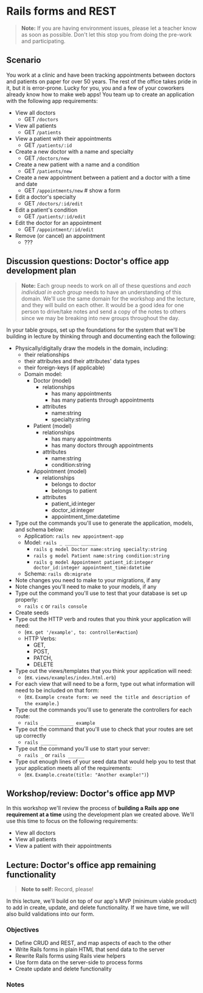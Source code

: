 # Rails forms and REST

> **Note:** If you are having environment issues, please let a teacher know as soon as possible. Don't let this stop you from doing the pre-work and participating.

## Scenario
You work at a clinic and have been tracking appointments between doctors and patients on paper for over 50 years. The rest of the office takes pride in it, but it is error-prone. Lucky for you, you and a few of your coworkers already know how to make web apps! You team up to create an application with the following app requirements:

* View all doctors
  - GET `/doctors`
* View all patients
  - GET `/patients`
* View a patient with their appointments
  - GET `/patients/:id`
* Create a new doctor with a name and specialty
  - GET `/doctors/new`
* Create a new patient with a name and a condition
  - GET `/patients/new`
* Create a new appointment between a patient and a doctor with a time and date
  - GET `/appointments/new` # show a form
* Edit a doctor's specialty
  - GET `/doctors/:id/edit`
* Edit a patient's condition
  - GET `/patients/:id/edit`
* Edit the doctor for an appointment
  - GET `/appointment/:id/edit`
* Remove (or cancel) an appointment
  - ???

## **Discussion questions:** Doctor's office app development plan

> **Note:** Each group needs to work on all of these questions and *each individual in each group* needs to have an understanding of this domain. We'll use the same domain for the workshop and the lecture, and they will build on each other. It would be a good idea for one person to drive/take notes and send a copy of the notes to others since we may be breaking into new groups throughout the day.

In your table groups, set up the foundations for the system that we'll be building in lecture by thinking through and documenting each the following:

* Physically/digitally draw the models in the domain, including:
  * their relationships
  * their attributes and their attributes' data types
  * their foreign-keys (if applicable)
  * Domain model:
    - Doctor (model)
      - relationships
        - has many appointments
        - has many patients through appointments
      - attributes
        - name:string
        - specialty:string
    - Patient (model)
      - relationships
        - has many appointments
        - has many doctors through appointments
      - attributes
        - name:string
        - condition:string
    - Appointment (model)
      - relationships
        - belongs to doctor
        - belongs to patient
      - attributes
        - patient_id:integer
        - doctor_id:integer
        - appointment_time:datetime
* Type out the commands you'll use to generate the application, models, and schema below:
  * Application: `rails new appointment-app`
  * Model: `rails _ _____ ______`
    - `rails g model Doctor name:string specialty:string`
    - `rails g model Patient name:string condition:string`
    - `rails g model Appointment patient_id:integer doctor_id:integer appointment_time:datetime`
  * Schema: `rails db:migrate`
* Note changes you need to make to your migrations, if any
* Note changes you'll need to make to your models, if any
* Type out the command you'll use to test that your database is set up properly:
  * `rails c` or `rails console`
* Create seeds
* Type out the HTTP verb and routes that you think your application will need:
  * (ex. `get '/example', to: controller#action`)
  * HTTP Verbs:
    * GET,
    * POST,
    * PATCH,
    * DELETE
* Type out the views/templates that you think your application will need:
  * (ex. `views/examples/index.html.erb`)
* For each view that will need to be a form, type out what information will need to be included on that form:
  * (ex. `Example create form: we need the title and description of the example.`)
* Type out the commands you'll use to generate the controllers for each route:
  * `rails _ __________ example`
* Type out the command that you'll use to check that your routes are set up correctly
  * `rails ______`
* Type out the command you'll use to start your server:
  * `rails _` or `rails ______`
* Type out enough lines of your seed data that would help you to test that your application meets all of the requirements:
  * (ex. `Example.create(title: "Another example!")`)

## **Workshop/review:** Doctor's office app MVP

In this workshop we'll review the process of **building a Rails app one requirement at a time** using the development plan we created above. We'll use this time to focus on the following requirements:

* View all doctors
* View all patients
* View a patient with their appointments


## **Lecture:** Doctor's office app remaining functionality

> **Note to self:** Record, please!

In this lecture, we'll build on top of our app's MVP (minimum viable product) to add in create, update, and delete functionality. If we have time, we will also build validations into our form.

### Objectives
* Define CRUD and REST, and map aspects of each to the other
* Write Rails forms in plain HTML that send data to the server
* Rewrite Rails forms using Rails view helpers
* Use form data on the server-side to process forms
* Create update and delete functionality

### Notes
